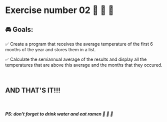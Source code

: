 # **Exercise number 02** :metal: :metal: :metal:

## :oncoming_automobile: **Goals**:  

:white_check_mark: Create a program that receives the average temperature of the first 6 months of the year and stores them in a list.

:white_check_mark: Calculate the semiannual average of the results and display all the temperatures that are above this average and the months that they occured.

<br>

## AND THAT'S IT!!!

<br>

##### ***PS: don't forget to drink water and eat ramen*** :ramen: :ramen: :ramen: